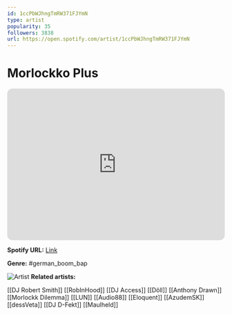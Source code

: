 ```yaml
---
id: 1ccPbWJhngTmRW371FJYmN
type: artist
popularity: 35
followers: 3838
url: https://open.spotify.com/artist/1ccPbWJhngTmRW371FJYmN
---
```

# Morlockko Plus

<iframe style="border-radius:12px" src="https://open.spotify.com/embed/artist/1ccPbWJhngTmRW371FJYmN" width="100%" height="352" frameBorder="0" allowfullscreen="" allow="autoplay; clipboard-write; encrypted-media; fullscreen; picture-in-picture" loading="lazy"></iframe>

**Spotify URL:** [Link](https://open.spotify.com/artist/1ccPbWJhngTmRW371FJYmN)

**Genre:**  #german_boom_bap

![Artist](https://i.scdn.co/image/ab67616d0000b27399c31ed9b2b287c0a37b9b79)
**Related artists:**

[[DJ Robert Smith]]
[[RobInHood]]
[[DJ Access]]
[[Döll]]
[[Anthony Drawn]]
[[Morlockk Dilemma]]
[[LUN]]
[[Audio88]]
[[Eloquent]]
[[AzudemSK]]
[[dessVeta]]
[[DJ D-Fekt]]
[[Maulheld]]

